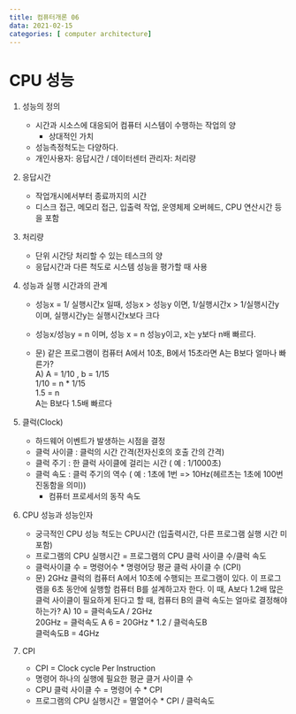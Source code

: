 ```yaml
---
title: 컴퓨터개론 06
data: 2021-02-15
categories: [ computer architecture]
---
```


# CPU 성능

1. 성능의 정의
    - 시간과 시소스에 대응되어 컴퓨터 시스템이 수행하는 작업의 양
        - 상대적인 가치
    - 성능측정척도는 다양하다.
    - 개인사용자: 응답시간 / 데이터센터 관리자: 처리량

2. 응답시간
    - 작업개시에서부터 종료까지의 시간
    - 디스크 접근, 메모리 접근, 입출력 작업, 운영체제 오버헤드, CPU 연산시간 등을 포함

3. 처리량
    - 단위 시간당 처리할 수 있는 테스크의 양
    - 응답시간과 다른 척도로 시스템 성능을 평가할 때 사용

4. 성능과 실행 시간과의 관계

    - 성능x = 1/ 실행시간x 일때, 성능x > 성능y 이면,
    1/실행시간x > 1/실행시간y 이며, 실행시간y는 실행시간x보다 크다
    - 성능x/성능y = n 이며, 성능 x = n 성능y이고,
    x는 y보다 n배 빠르다.

    - 문) 같은 프로그램이 컴퓨터 A에서 10초, B에서 15초라면 A는 B보다 얼마나 빠른가?  
    A) A = 1/10 , b = 1/15  
    1/10 = n * 1/15  
    1.5 = n  
    A는 B보다 1.5배 빠르다

5. 클럭(Clock)
    - 하드웨어 이벤트가 발생하는 시점을 결정
    - 클럭 사이클 : 클럭의 시간 간격(전자신호의 호출 간의 간격)
    - 클럭 주기 : 한 클럭 사이클에 걸리는 시간 ( 예 : 1/1000초)
    - 클럭 속도 : 클럭 주기의 역수 ( 예 : 1초에 1번 => 10Hz(헤르츠는 1초에 100번 진동함을 의미))
        - 컴퓨터 프로세서의 동작 속도

6. CPU 성능과 성능인자
    - 궁극적인 CPU 성능 척도는 CPU시간 (입출력시간, 다른 프로그램 실행 시간 미포함)
    - 프로그램의 CPU 실행시간 = 프로그램의 CPU 클럭 사이클 수/클럭 속도
    - 클럭사이클 수 = 명령어수 * 명령어당 평균 클럭 사이클 수 (CPI)
    - 문) 2GHz 클럭의 컴퓨터 A에서 10초에 수행되는 프로그램이 있다. 이 프로그램을 6초 동안에 실행할 컴퓨터 B를 설계하고자 한다. 이 때, A보다 1.2배 많은 클럭 사이클이 필요하게 된다고 할 때, 컴퓨터 B의 클럭 속도는 얼마로 결정해야하는가? 
    A) 10 = 클럭속도A / 2GHz  
       20GHz = 클럭속도 A
       6 = 20GHz * 1.2 / 클럭속도B  
       클럭속도B = 4GHz
    

7. CPI
    - CPI = Clock cycle Per Instruction
    - 명령어 하나의 실행에 필요한 평균 클거 사이클 수
    - CPU 클럭 사이클 수 = 명령어 수 * CPI
    - 프로그램의 CPU 실행시간 = 멸열어수 * CPI / 클럭속도